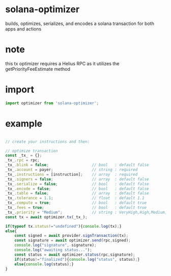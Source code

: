 # solana-optimizer
builds, optimizes, serializes, and encodes a solana transaction for both apps and actions

# note
this tx optimizer requires a Helius RPC as it utilizes the getPriorityFeeEstimate method

# import
```javascript
import optimizer from 'solana-optimizer';
```

# example
```javascript

// create your instructions and then:

// optimize transaction
const _tx_ = {};
_tx_.rpc = rpc;     
_tx_.blink = false;                   // bool   : default false
_tx_.account = payer;                 // string : required
_tx_.instructions = [instruction];    // array  : required
_tx_.signers = false;                 // array  : default false
_tx_.serialize = false;               // bool   : default false
_tx_.encode = false;                  // bool   : default false
_tx_.table = false;                   // array  : default false
_tx_.tolerance = 1.1;                 // float  : default 1.1    
_tx_.compute = true;                  // bool   : default true
_tx_.fees = true;                     // bool   : default true
_tx_.priority = "Medium";             // string : VeryHigh,High,Medium,Low,Min
const tx = await optimizer.tx(_tx_);  

if(typeof tx.status!="undefined"){console.log(tx);}
else{
    const signed = await provider.signTransaction(tx);
    const signature = await optimizer.send(rpc,signed);
    console.log("signature", signature);
    console.log("awaiting status...");
    const status = await optimizer.status(rpc,signature);
    if(status!="finalized"){console.log("status", status);}
    else{console.log(status);}
}
```